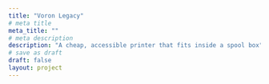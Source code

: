 ```yaml
---
title: "Voron Legacy"
# meta title
meta_title: ""
# meta description
description: "A cheap, accessible printer that fits inside a spool box"
# save as draft
draft: false
layout: project
---
```

